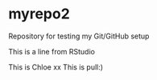 # myrepo2
Repository for testing my Git/GitHub setup

This is a line from RStudio

This is Chloe xx
This is pull:)
